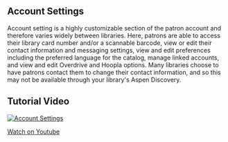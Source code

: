 ## Account Settings

Account setting is a highly customizable section of the patron account and therefore varies widely between libraries. Here, patrons are able to access their library card number and/or a scannable barcode, view or edit their contact information and messaging settings, view and edit preferences including the preferred language for the catalog, manage linked accounts, and view and edit Overdrive and Hoopla options. Many libraries choose to have patrons contact them to change their contact information, and so this may not be available through your library's Aspen Discovery.

## Tutorial Video

[![Account Settings](/manual/images/Account-Settings.jpg)](https://www.youtube.com/watch?v=NI3CPg6nBPg)

[Watch on Youtube](https://www.youtube.com/watch?v=NI3CPg6nBPg)
